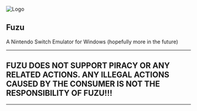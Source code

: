 ![Logo](https://i.ibb.co/ckBcdsc/yuzu.png)
## Fuzu


A Nintendo Switch Emulator for Windows (hopefully more in the future)

***

## FUZU DOES NOT SUPPORT PIRACY OR ANY RELATED ACTIONS. ANY ILLEGAL ACTIONS CAUSED BY THE CONSUMER IS NOT THE RESPONSIBILITY OF FUZU!!!

***



